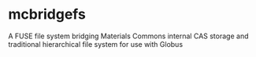 # mcbridgefs
A FUSE file system bridging Materials Commons internal CAS storage and traditional hierarchical file system for use with Globus
